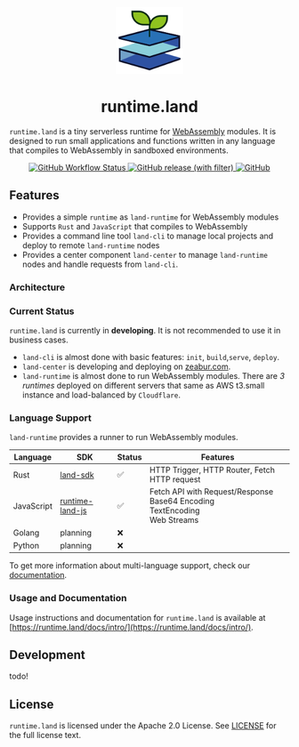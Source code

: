 <p align="center"><img src="docs/logo-v2.png" width="120" height="120"/></p>
<h1 align="center">runtime.land</h1>

`runtime.land` is a tiny serverless runtime for [WebAssembly](https://webassembly.org/) modules. It is designed to run small applications and functions written in any language that compiles to WebAssembly in sandboxed environments.

<p align="center">
  <a href="https://github.com/fuxiaohei/runtime-land/actions/workflows/release.yaml">
    <img alt="GitHub Workflow Status" src="https://img.shields.io/github/actions/workflow/status/fuxiaohei/runtime-land/release.yaml?label=Release">
  </a>
  <a href="https://github.com/fuxiaohei/runtime-land/releases/latest">
    <img alt="GitHub release (with filter)" src="https://img.shields.io/github/v/release/fuxiaohei/runtime-land?label=Release">
  </a>
  <a href="https://github.com/fuxiaohei/runtime-land/blob/main/LICENSE">
    <img alt="GitHub" src="https://img.shields.io/github/license/fuxiaohei/runtime-land?color=427ece&label=License">
  </a>
</p>

## Features

- Provides a simple `runtime` as `land-runtime` for WebAssembly modules
- Supports `Rust` and `JavaScript` that compiles to WebAssembly
- Provides a command line tool `land-cli` to manage local projects and deploy to remote `land-runtime` nodes
- Provides a center component `land-center` to manage `land-runtime` nodes and handle requests from `land-cli`.

### Architecture

### Current Status

`runtime.land` is currently in **developing**. It is not recommended to use it in business cases.

- `land-cli` is almost done with basic features: `init`, `build`,`serve`, `deploy`.
- `land-center` is developing and deploying on [zeabur.com](https://zeabur.com).
- `land-runtime` is almost done to run WebAssembly modules. There are _3 runtimes_ deployed on different servers that same as AWS t3.small instance and load-balanced by `Cloudflare`.

### Language Support

`land-runtime` provides a runner to run WebAssembly modules.

| Language | SDK | Status | Features |
| -------- | ------ | ------ | ------ |
| Rust     | [land-sdk](https://crates.io/crates/land-sdk) | ✅ | HTTP Trigger, HTTP Router, Fetch HTTP request |
| JavaScript | [runtime-land-js](https://github.com/fuxiaohei/runtime-land-js) | ✅ | Fetch API with Request/Response <br/> Base64 Encoding <br/> TextEncoding <br/> Web Streams |
| Golang | planning | ❌ | |
| Python | planning | ❌ | |

To get more information about multi-language support, check our [documentation](https://runtime.land/docs/category/languages-guide).

### Usage and Documentation

Usage instructions and documentation for `runtime.land` is available at [https://runtime.land/docs/intro/](https://runtime.land/docs/intro/).

## Development

todo!

## License

`runtime.land` is licensed under the Apache 2.0 License. See [LICENSE](LICENSE) for the full license text.
